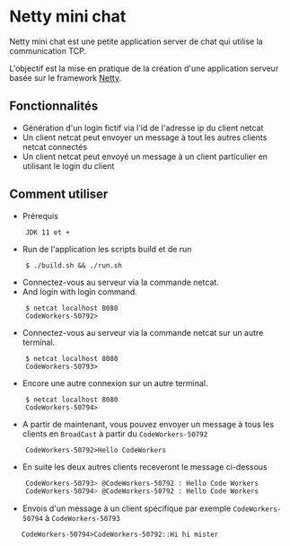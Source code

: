 # Netty mini chat

Netty mini chat est une petite application server de chat qui utilise la communication TCP.

L'objectif est la mise en pratique de la création d'une application serveur basée sur le framework 
[Netty](https://netty.io/).

## Fonctionnalités
* Génération d'un login fictif via l'id de l'adresse ip du client netcat
* Un client netcat peut envoyer un message à tout les autres clients netcat connectés
* Un client netcat peut envoyé un message à un client particulier en utilisant le login du client

## Comment utiliser 


* Prérequis 
```
    JDK 11 et +
```

* Run de l'application les scripts build et de run 
```
    $ ./build.sh && ./run.sh
```
* Connectez-vous au serveur via la commande netcat. 
* And login with login command.
```
    $ netcat localhost 8080
    CodeWorkers-50792>
```
* Connectez-vous au serveur via la commande netcat sur un autre terminal.
```
    $ netcat localhost 8080
    CodeWorkers-50793>
```

* Encore une autre connexion sur un autre terminal.
```
    $ netcat localhost 8080
    CodeWorkers-50794>
```

* A partir de maintenant, vous pouvez envoyer un message à tous les clients
 en `BroadCast` à partir du `CodeWorkers-50792`
```
    CodeWorkers-50792>Hello CodeWorkers
```

* En suite les deux autres clients receveront le message ci-dessous
```bash
    CodeWorkers-50793> @CodeWorkers-50792 : Hello Code Workers
    CodeWorkers-50794> @CodeWorkers-50792 : Hello Code Workers
```

* Envois d'un message à un client spécifique par exemple `CodeWorkers-50794` à `CodeWorkers-50793` 
```
   CodeWorkers-50794>CodeWorkers-50792::Hi hi mister
```

